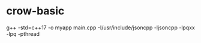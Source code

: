 # crow-basic
g++ -std=c++17 -o myapp main.cpp -I/usr/include/jsoncpp -ljsoncpp -lpqxx -lpq -pthread
